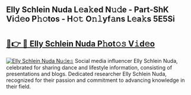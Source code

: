 ## Elly Schlein Nuda L𝚎a𝚔ed N𝚞𝚍e - Part-ShK Vi𝚍𝚎o P𝚑𝚘tos - H𝚘𝚝 O𝚗𝚕yf𝚊ns L𝚎a𝚔s 5E5Si

# <h2><a href="http://kf3g5vl.oniu.top/?m=Elly+Schlein+Nuda">🔗👉 🔴 Elly Schlein Nuda P𝚑ot𝚘𝚜 V𝚒d𝚎o</a></h2>

[![Elly Schlein Nuda Nu𝚍e𝚜](https://i.imgur.com/0qMVB7G.gif)](http://kf3g5vl.oniu.top/?m=Elly+Schlein+Nuda)
Social media influencer Elly Schlein Nuda, celebrated for sharing dance and lifestyle information, consisting of presentations and blogs. Dedicated researcher Elly Schlein Nuda, recognized for their passion and commitment to advancing knowledge in their field.  
